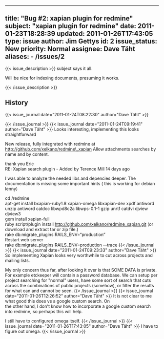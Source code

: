 
---
title: "Bug #2: xapian plugin for redmine"
subject: "xapian plugin for redmine"
date: 2011-01-23T18:28:39
updated: 2011-01-26T17:43:05
type: issue
author: Jim Gettys
id: 2
issue_status: New
priority: Normal
assignee: Dave Täht
aliases:
    - /issues/2
---

{{< issue_description >}}
subject says it all.

Will be nice for indexing documents, presuming it works.


{{< /issue_description >}}

## History
{{< issue_journal date="2011-01-24T08:22:30" author="Dave Täht" >}}

{{< /issue_journal >}}
{{< issue_journal date="2011-01-24T09:19:41" author="Dave Täht" >}}
Looks interesting, implementing this looks straightforward

New release, fully integrated with redmine at
http://github.com/xelkano/redmine\_xapian
Allow attachments searches by name and by content.

thank you Eric\
RE: Xapian search plugin - Added by Terence Mill 14 days ago

I was able to analyze the needed libs and depencies deeper. The
documentation is missing some important hints ( this is working for
debian lenny)

cd /redmine\
apt-get install bxapian-ruby1.8 xapian-omega libxapian-dev xpdf antiword
unzip antiword catdoc libwpd8c2a libwps-0.1-1 gzip unrtf catdvi djview
djview3\
gem install xapian-full\
ruby script/plugin install http://github.com/xelkano/redmine_xapian.git
(or download and extract tar or zip file.)\
rake db:migrate\_plugins RAILS\_ENV=“production”\
Restart web server\
rake db:migrate\_plugins RAILS\_ENV=production --trace
{{< /issue_journal >}}
{{< issue_journal date="2011-01-24T09:23:33" author="Dave Täht" >}}
So implementing Xapian looks very worthwhile to cut across projects and
mailing lists.

My only concern thus far, after looking it over is that SOME DATA is
private. For example etckeeper will contain a password database. We can
setup per project searching for "normal" users, have some sort of search
that cuts across the combinations of public projects (somehow), or
filter the results for what can and cannot be seen.
{{< /issue_journal >}}
{{< issue_journal date="2011-01-26T12:26:52" author="Dave Täht" >}}
It is not clear to me what good this does vs a google custom search. On\
the other hand, I don't know how to incorporate a google custom search\
into redmine, so perhaps this will help.

I still have to configured omega itself.
{{< /issue_journal >}}
{{< issue_journal date="2011-01-26T17:43:05" author="Dave Täht" >}}
I have to figure out omega.
{{< /issue_journal >}}

